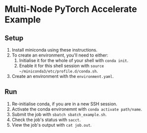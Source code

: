 # Multi-Node PyTorch Accelerate Example

## Setup

1. Install miniconda using these instructions.
1. To create an environment, you'll need to either:
   1. Initialise it for the whole of your shell with `conda init`.
   2. Enable it for this shell session with `source ~/miniconda3/etc/profile.d/conda.sh`.
1. Create an environment with the `environment.yaml`.

## Run

1. Re-initialise conda, if you are in a new SSH session.
1. Activate the conda environemnt with `conda activate path/name`.
1. Submit the job with `sbatch sbatch_example.sh`.
1. Check the job's status with `sacct`.
1. View the job's output with `cat job.out`.
   
